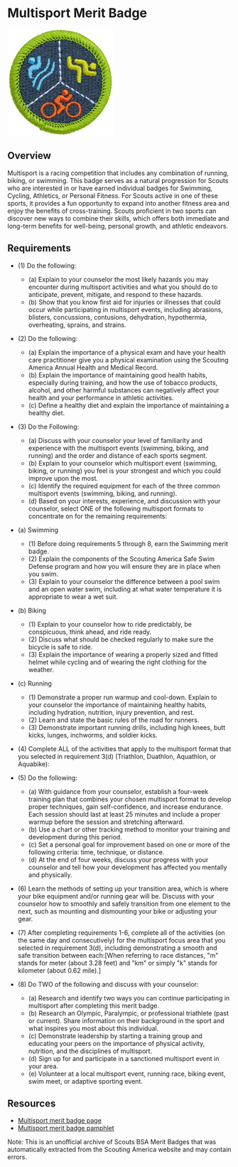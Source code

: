 

# Multisport Merit Badge

![Multisport Merit Badge](images/multisport-merit-badge.jpg)

## Overview



Multisport is a racing competition that includes any combination of running, biking, or swimming. This badge serves as a natural progression for Scouts who are interested in or have earned individual badges for Swimming, Cycling, Athletics, or Personal Fitness. For Scouts active in one of these sports, it provides a fun opportunity to expand into another fitness area and enjoy the benefits of cross-training. Scouts proficient in two sports can discover new ways to combine their skills, which offers both immediate and long-term benefits for well-being, personal growth, and athletic endeavors.

## Requirements

* (1) Do the following:
    * (a) Explain to your counselor the most likely hazards you may encounter during multisport activities and what you should do to anticipate, prevent, mitigate, and respond to these hazards.
    * (b) Show that you know first aid for injuries or illnesses that could occur while participating in multisport events, including abrasions, blisters, concussions, contusions, dehydration, hypothermia, overheating, sprains, and strains.


* (2) Do the following:
    * (a) Explain the importance of a physical exam and have your health care practitioner give you a physical examination using the Scouting America Annual Health and Medical Record.
    * (b) Explain the importance of maintaining good health habits, especially during training, and how the use of tobacco products, alcohol, and other harmful substances can negatively affect your health and your performance in athletic activities.
    * (c) Define a healthy diet and explain the importance of maintaining a healthy diet.


* (3) Do the Following:
    * (a) Discuss with your counselor your level of familiarity and experience with the multisport events (swimming, biking, and running) and the order and distance of each sports segment.
    * (b) Explain to your counselor which multisport event (swimming, biking, or running) you feel is your strongest and which you could improve upon the most.
    * (c) Identify the required equipment for each of the three common multisport events (swimming, biking, and running).
    * (d) Based on your interests, experience, and discussion with your counselor, select ONE of the following multisport formats to concentrate on for the remaining requirements:


* (a) Swimming
    * (1) Before doing requirements 5 through 8, earn the Swimming merit badge.
    * (2) Explain the components of the Scouting America Safe Swim Defense program and how you will ensure they are in place when you swim.
    * (3) Explain to your counselor the difference between a pool swim and an open water swim, including at what water temperature it is appropriate to wear a wet suit.


* (b) Biking
    * (1) Explain to your counselor how to ride predictably, be conspicuous, think ahead, and ride ready.
    * (2) Discuss what should be checked regularly to make sure the bicycle is safe to ride.
    * (3) Explain the importance of wearing a properly sized and fitted helmet while cycling and of wearing the right clothing for the weather.


* (c) Running
    * (1) Demonstrate a proper run warmup and cool-down. Explain to your counselor the importance of maintaining healthy habits, including hydration, nutrition, injury prevention, and rest.
    * (2) Learn and state the basic rules of the road for runners.
    * (3) Demonstrate important running drills, including high knees, butt kicks, lunges, inchworms, and soldier kicks.


* (4) Complete ALL of the activities that apply to the multisport format that you selected in requirement 3(d) (Triathlon, Duathlon, Aquathlon, or Aquabike):
* (5) Do the following:
    * (a) With guidance from your counselor, establish a four-week training plan that combines your chosen multisport format to develop proper techniques, gain self-confidence, and increase endurance. Each session should last at least 25 minutes and include a proper warmup before the session and stretching afterward.
    * (b) Use a chart or other tracking method to monitor your training and development during this period.
    * (c) Set a personal goal for improvement based on one or more of the following criteria: time, technique, or distance.
    * (d) At the end of four weeks, discuss your progress with your counselor and tell how your development has affected you mentally and physically.


* (6) Learn the methods of setting up your transition area, which is where your bike equipment and/or running gear will be. Discuss with your counselor how to smoothly and safely transition from one element to the next, such as mounting and dismounting your bike or adjusting your gear.
* (7) After completing requirements 1-6, complete all of the activities (on the same day and consecutively) for the multisport focus area that you selected in requirement 3(d), including demonstrating a smooth and safe transition between each:[When referring to race distances, "m" stands for meter (about 3.28 feet) and "km" or simply "k" stands for kilometer  (about 0.62 mile).]
* (8) Do TWO of the following and discuss with your counselor:
    * (a) Research and identify two ways you can continue participating in multisport after completing this merit badge.
    * (b) Research an Olympic, Paralympic, or professional triathlete (past or current). Share information on their background in the sport and what inspires you most about this individual.
    * (c) Demonstrate leadership by starting a training group and educating your peers on the importance of physical activity, nutrition, and the disciplines of multisport.
    * (d) Sign up for and participate in a sanctioned multisport event in your area.
    * (e) Volunteer at a local multisport event, running race, biking event, swim meet, or adaptive sporting event.




## Resources

- [Multisport merit badge page](https://www.scouting.org/merit-badges/multisport/)
- [Multisport merit badge pamphlet](None)

Note: This is an unofficial archive of Scouts BSA Merit Badges that was automatically extracted from the Scouting America website and may contain errors.